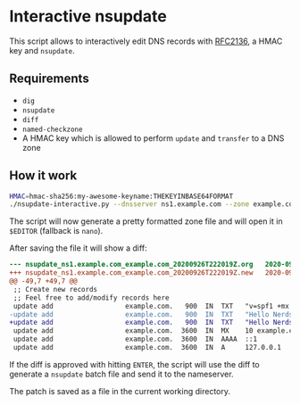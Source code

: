 # Interactive nsupdate

This script allows to interactively edit DNS records
with [RFC2136](https://tools.ietf.org/html/rfc2136),
a HMAC key and `nsupdate`.

## Requirements

- `dig`
- `nsupdate`
- `diff`
- `named-checkzone`
- A HMAC key which is allowed to perform `update` and `transfer` to a DNS zone

## How it work

```sh
HMAC=hmac-sha256:my-awesome-keyname:THEKEYINBASE64FORMAT
./nsupdate-interactive.py --dnsserver ns1.example.com --zone example.com
```

The script will now generate a pretty formatted zone file and will
open it in `$EDITOR`  (fallback is `nano`).

After saving the file it will show a diff:

```diff
--- nsupdate_ns1.example.com_example.com_20200926T222019Z.org	2020-09-26 22:20:19.369097326 +0200
+++ nsupdate_ns1.example.com_example.com_20200926T222019Z.new	2020-09-26 22:20:33.768947883 +0200
@@ -49,7 +49,7 @@
 ;; Create new records
 ;; Feel free to add/modify records here
 update add                  example.com.   900  IN  TXT   "v=spf1 +mx -all"
-update add                  example.com.   900  IN  TXT   "Hello Nerds, how are you going?"
+update add                  example.com.   900  IN  TXT   "Hello Nerds, how are you going? :-)"
 update add                  example.com.  3600  IN  MX    10 example.com.
 update add                  example.com.  3600  IN  AAAA  ::1
 update add                  example.com.  3600  IN  A     127.0.0.1
```

If the diff is approved with hitting `ENTER`, the script will use
the diff to generate a `nsupdate` batch file and send it to
the nameserver.

The patch is saved as a file in the current working directory.

